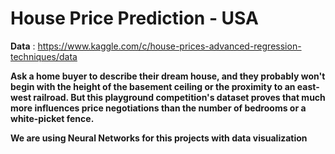 # House Price Prediction - USA

**Data** : https://www.kaggle.com/c/house-prices-advanced-regression-techniques/data

**Ask a home buyer to describe their dream house, and they probably won't begin with the height of the basement ceiling or the proximity to an east-west railroad. But this playground competition's dataset proves that much more influences price negotiations than the number of bedrooms or a white-picket fence.**

**We are using Neural Networks for this projects with data visualization**


